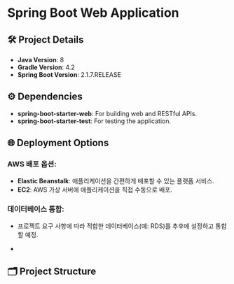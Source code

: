 # Spring Boot Web Application


## 🛠 Project Details

- **Java Version**: 8  
- **Gradle Version**: 4.2  
- **Spring Boot Version**: 2.1.7.RELEASE  

## ⚙️ Dependencies

- **spring-boot-starter-web**: For building web and RESTful APIs.
- **spring-boot-starter-test**: For testing the application.

## 🌐 Deployment Options

### AWS 배포 옵션:
- **Elastic Beanstalk**: 애플리케이션을 간편하게 배포할 수 있는 플랫폼 서비스.
- **EC2**: AWS 가상 서버에 애플리케이션을 직접 수동으로 배포.

### 데이터베이스 통합:
- 프로젝트 요구 사항에 따라 적합한 데이터베이스(예: RDS)를 추후에 설정하고 통합할 예정.

- 
## 🗂 Project Structure
